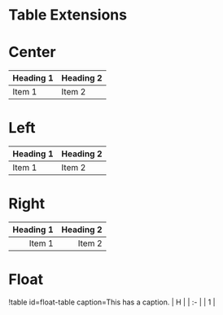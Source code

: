 # Table Extensions

# Center

| Heading 1 | Heading 2 |
| - | - |
| Item 1 | Item 2 |


# Left

| Heading 1 | Heading 2 |
| :- | :- |
| Item 1 | Item 2 |


# Right

| Heading 1 | Heading 2 |
| -: | -: |
| Item 1 | Item 2 |

# Float

!table id=float-table caption=This has a caption.
| H |
| :- |
| 1 |
